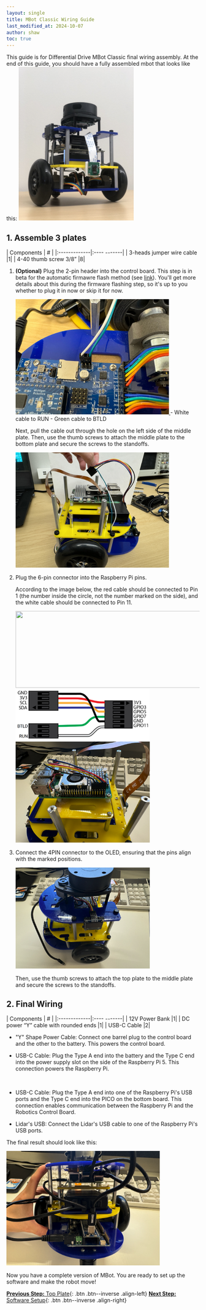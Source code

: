 ```yaml
---
layout: single
title: MBot Classic Wiring Guide
last_modified_at: 2024-10-07
author: shaw
toc: true
---
```


This guide is for Differential Drive MBot Classic final wiring assembly. At the end of this guide, you should have a fully assembled mbot that looks like this:
<a class="image-link" href="/assets/images/hardware/classic/assembly/wiring/0-mbot.jpg">
    <img src="/assets/images/hardware/classic/assembly/wiring/0-mbot.jpg" alt="" style="height:400px;"/>
</a>

## 1. Assemble 3 plates

| Components     | #         |
|:-------------|:---- -------|
|  3-heads jumper wire cable |1|
|  4-40 thumb screw 3/8” |8|

1. **(Optional)** Plug the 2-pin header into the control board. This step is in beta for the automatic firmawre flash method (see [link](/docs/setup/firmware/#automatic-boot-mode)). You'll get more details about this during the firmware flashing step, so it's up to you whether to plug it in now or skip it for now.

    <a class="image-link" href="/assets/images/hardware/classic/assembly/wiring/1-final-assemble1.jpg">
        <img src="/assets/images/hardware/classic/assembly/wiring/1-final-assemble1.jpg" alt="" style="max-width:400px;"/>
    </a>
    - White cable to RUN
    - Green cable to BTLD

    Next, pull the cable out through the hole on the left side of the middle plate. Then, use the thumb screws to attach the middle plate to the bottom plate and secure the screws to the standoffs.

    <a class="image-link" href="/assets/images/hardware/classic/assembly/wiring/1-final-assemble2.png">
        <img src="/assets/images/hardware/classic/assembly/wiring/1-final-assemble2.png" alt="" style="max-width:400px;"/>
    </a>

2. Plug the 6-pin connector into the Raspberry Pi pins.

    According to the image below, the red cable should be connected to Pin 1 (the number inside the circle, not the number marked on the side), and the white cable should be connected to Pin 11.
    <div class="popup-gallery">
    <a href="https://pinout-ai.s3.eu-west-2.amazonaws.com/raspberry-pi-5-gpio-pinout-diagram.webp" title=""><img src="https://pinout-ai.s3.eu-west-2.amazonaws.com/raspberry-pi-5-gpio-pinout-diagram.webp" width="800" height="200"></a>
    <a href="/assets/images/hardware/classic/assembly/middlePlate/3-jumper-wires2.jpg" title=""><img src="/assets/images/hardware/classic/assembly/middlePlate/3-jumper-wires2.jpg" width="350"></a>
    <a href="/assets/images/hardware/classic/assembly/wiring/1-final-assemble3.png" title=""><img src="/assets/images/hardware/classic/assembly/wiring/1-final-assemble3.png" width="350"></a>
    </div>

3. Connect the 4PIN connector to the OLED, ensuring that the pins align with the marked positions.

    <a class="image-link" href="/assets/images/hardware/classic/assembly/wiring/1-final-assemble4.png">
        <img src="/assets/images/hardware/classic/assembly/wiring/1-final-assemble4.png" alt="" style="max-width:350px;"/>
    </a>

    Then, use the thumb screws to attach the top plate to the middle plate and secure the screws to the standoffs.

## 2. Final Wiring

| Components     | #         |
|:-------------|:---- -------|
|  12V Power Bank |1|
|  DC power “Y” cable with rounded ends |1|
|  USB-C Cable |2|

- "Y" Shape Power Cable: Connect one barrel plug to the control board and the other to the battery. This powers the control board.
- USB-C Cable: Plug the Type A end into the battery and the Type C end into the power supply slot on the side of the Raspberry Pi 5. This connection powers the Raspberry Pi.

    <a class="image-link" href="https://cdn.shopify.com/s/files/1/0254/1191/1743/files/5047-5048_description-raspberry-pi-5-features.jpg?v=1695822743">
    <img src="https://cdn.shopify.com/s/files/1/0254/1191/1743/files/5047-5048_description-raspberry-pi-5-features.jpg?v=1695822743" alt="" style="max-width:400px;"/>
    </a>
- USB-C Cable: Plug the Type A end into one of the Raspberry Pi's USB ports and the Type C end into the PICO on the bottom board. This connection enables communication between the Raspberry Pi and the Robotics Control Board.
- Lidar's USB: Connect the Lidar's USB cable to one of the Raspberry Pi's USB ports.

The final result should look like this:

<a class="image-link" href="/assets/images/hardware/classic/assembly/wiring/2-final-wiring1.png">
    <img src="/assets/images/hardware/classic/assembly/wiring/2-final-wiring1.png" alt="" style="max-width:400px;"/>
</a>


Now you have a complete version of MBot. You are ready to set up the software and make the robot move!

[**Previous Step:** Top Plate](/docs/hardware/classic/assembly/mbot-classic-top-plate){: .btn .btn--inverse .align-left}
[**Next Step:** Software Setup](/docs/setup/){: .btn .btn--inverse .align-right}

